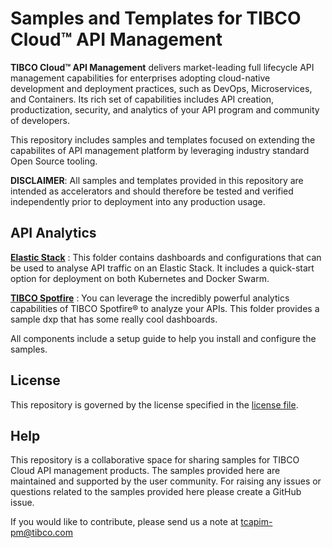 # Samples and Templates for TIBCO Cloud™ API Management
**TIBCO Cloud™ API Management** delivers market-leading full lifecycle API management capabilities for enterprises adopting cloud-native development and deployment practices, such as DevOps, Microservices, and Containers. Its rich set of capabilities includes API creation, productization, security, and analytics of your API program and community of developers.


This repository includes samples and templates focused on extending the capabilites of API management platform by leveraging industry standard Open Source tooling. 

**DISCLAIMER**: All samples and templates provided in this repository are intended as accelerators and should therefore be tested and verified independently prior to deployment into any production usage.

## API Analytics  
 **[Elastic Stack](./api-analytics/elastic_stack)** : This folder contains dashboards and configurations that can be used to analyse API traffic on an Elastic Stack. It includes a quick-start option for deployment on both Kubernetes and Docker Swarm.

 **[TIBCO Spotfire](./api-analytics/tibco_spotfire)** : You can leverage the incredibly powerful analytics capabilities of TIBCO Spotfire® to analyze your APIs. This folder provides a sample dxp that has some really cool dashboards.

All components include a setup guide to help you install and configure the samples.


## License
This repository is governed by the license specified in the [license file](LICENSE.md). 

## Help
This repository is a collaborative space for sharing samples for TIBCO Cloud API management products. The samples provided here are maintained and supported by the user community. For raising any issues or questions related to the samples provided here please create a GitHub issue.

If you would like to contribute, please send us a note at tcapim-pm@tibco.com
